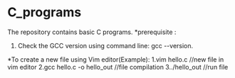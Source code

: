 # C_programs
The repository contains basic C programs.
*prerequisite :
1. Check the GCC version using command line: gcc --version.
   
*To create a new file using Vim editor(Example):
1.vim hello.c //new file in vim editor
2.gcc hello.c -o hello_out //file compilation
3../hello_out //run file

